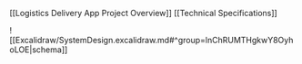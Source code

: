 [[Logistics Delivery App Project Overview]]
[[Technical Specifications]]

![[Excalidraw/SystemDesign.excalidraw.md#^group=lnChRUMTHgkwY8OyhoLOE|schema]]
